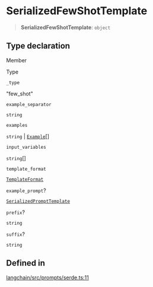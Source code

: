 SerializedFewShotTemplate
=========================

> **SerializedFewShotTemplate**: `object`

Type declaration[](#type-declaration "Direct link to Type declaration")
------------------------------------------------------------------------

Member

Type

`_type`

"few\_shot"

`example_separator`

`string`

`examples`

`string` | [`Example`](/docs/api/schema/types/Example)\[\]

`input_variables`

`string`\[\]

`template_format`

[`TemplateFormat`](/docs/api/prompts/types/TemplateFormat)

`example_prompt`?

[`SerializedPromptTemplate`](/docs/api/prompts/types/SerializedPromptTemplate)

`prefix`?

`string`

`suffix`?

`string`

Defined in[](#defined-in "Direct link to Defined in")
------------------------------------------------------

[langchain/src/prompts/serde.ts:11](https://github.com/hwchase17/langchainjs/blob/1c1274d/langchain/src/prompts/serde.ts#L11)